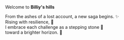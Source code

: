 Welcome to **Billiy's hills**

From the ashes of a lost account, a new saga begins. ✨  
Rising with resilience, 💪  
I embrace each challenge as a stepping stone 🌱  
toward a brighter horizon. 🌅
